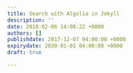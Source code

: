 ```yaml
---
title: Search with Algolia in Jekyll
description: ''
date: 2018-02-06 14:08:22 +0000
authors: []
publishdate: 2017-12-07 04:00:00 +0000
expirydate: 2030-01-01 04:00:00 +0000
draft: true

---
```

